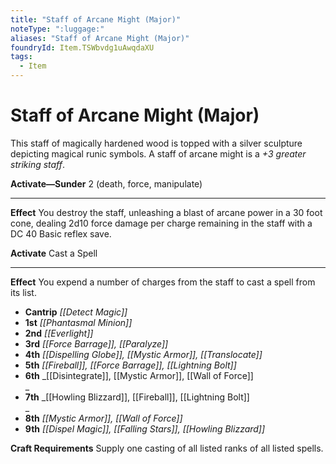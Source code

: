 ```yaml
---
title: "Staff of Arcane Might (Major)"
noteType: ":luggage:"
aliases: "Staff of Arcane Might (Major)"
foundryId: Item.TSWbvdg1uAwqdaXU
tags:
  - Item
---
```


# Staff of Arcane Might (Major)

This staff of magically hardened wood is topped with a silver sculpture depicting magical runic symbols. A staff of arcane might is a _+3 greater striking staff_.

**Activate—Sunder** 2 (death, force, manipulate)

* * *

**Effect** You destroy the staff, unleashing a blast of arcane power in a 30 foot cone, dealing 2d10 force damage per charge remaining in the staff with a DC 40 Basic reflex save.

**Activate** Cast a Spell

* * *

**Effect** You expend a number of charges from the staff to cast a spell from its list.

*   **Cantrip** _[[Detect Magic]]_
*   **1st** _[[Phantasmal Minion]]_
*   **2nd** _[[Everlight]]_
*   **3rd** _[[Force Barrage]], [[Paralyze]]_
*   **4th** _[[Dispelling Globe]], [[Mystic Armor]], [[Translocate]]_
*   **5th** _[[Fireball]], [[Force Barrage]], [[Lightning Bolt]]_
*   **6th** _[[Disintegrate]], [[Mystic Armor]], [[Wall of Force]]  
    _
*   **7th** _[[Howling Blizzard]], [[Fireball]], [[Lightning Bolt]]  
    _
*   **8th** _[[Mystic Armor]], [[Wall of Force]]_
*   **9th** _[[Dispel Magic]], [[Falling Stars]], [[Howling Blizzard]]_

**Craft Requirements** Supply one casting of all listed ranks of all listed spells.
